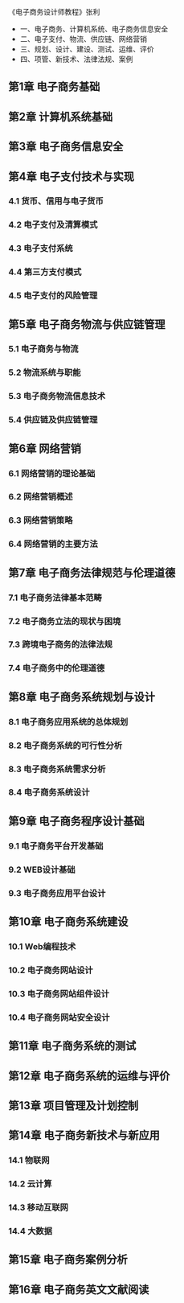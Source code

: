 《电子商务设计师教程》张利

* 一、电子商务、计算机系统、电子商务信息安全
* 二、电子支付、物流、供应链、网络营销
* 三、规划、设计、建设、测试、运维、评价
* 四、项管、新技术、法律法规、案例

## 第1章 电子商务基础
## 第2章 计算机系统基础
## 第3章 电子商务信息安全

## 第4章 电子支付技术与实现
### 4.1 货币、信用与电子货币
### 4.2 电子支付及清算模式
### 4.3 电子支付系统
### 4.4 第三方支付模式
### 4.5 电子支付的风险管理
## 第5章 电子商务物流与供应链管理
### 5.1 电子商务与物流
### 5.2 物流系统与职能
### 5.3 电子商务物流信息技术
### 5.4 供应链及供应链管理
## 第6章 网络营销
### 6.1 网络营销的理论基础
### 6.2 网络营销概述
### 6.3 网络营销策略
### 6.4 网络营销的主要方法

## 第7章 电子商务法律规范与伦理道德
### 7.1 电子商务法律基本范畴
### 7.2 电子商务立法的现状与困境
### 7.3 跨境电子商务的法律法规
### 7.4 电子商务中的伦理道德
## 第8章 电子商务系统规划与设计
### 8.1 电子商务应用系统的总体规划
### 8.2 电子商务系统的可行性分析
### 8.3 电子商务系统需求分析
### 8.4 电子商务系统设计
## 第9章 电子商务程序设计基础
### 9.1 电子商务平台开发基础
### 9.2 WEB设计基础
### 9.3 电子商务应用平台设计
## 第10章 电子商务系统建设
### 10.1 Web编程技术
### 10.2 电子商务网站设计
### 10.3 电子商务网站组件设计
### 10.4 电子商务网站安全设计

## 第11章 电子商务系统的测试
## 第12章 电子商务系统的运维与评价

## 第13章 项目管理及计划控制
## 第14章 电子商务新技术与新应用
### 14.1 物联网
### 14.2 云计算
### 14.3 移动互联网
### 14.4 大数据

## 第15章 电子商务案例分析
## 第16章 电子商务英文文献阅读